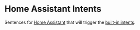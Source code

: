 # Home Assistant Intents

Sentences for [Home Assistant](https://www.home-assistant.io/) that will trigger the [built-in intents](https://developers.home-assistant.io/docs/intent_builtin/).
